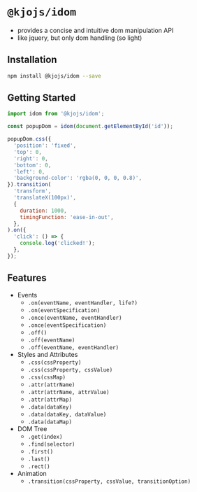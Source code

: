 # `@kjojs/idom`

- provides a concise and intuitive dom manipulation API
- like jquery, but only dom handling (so light)

## Installation

```sh
npm install @kjojs/idom --save
```

## Getting Started

```js
import idom from '@kjojs/idom';

const popupDom = idom(document.getElementById('id'));

popupDom.css({
  'position': 'fixed',
  'top': 0,
  'right': 0,
  'bottom': 0,
  'left': 0,
  'background-color': 'rgba(0, 0, 0, 0.8)',
}).transition(
  'transform',
  'translateX(100px)',
  {
    duration: 1000,
    timingFunction: 'ease-in-out',
  },
).on({
  'click': () => {
    console.log('clicked!');
  },
});
```

## Features

- Events
    - `.on(eventName, eventHandler, life?)`
    - `.on(eventSpecification)`
    - `.once(eventName, eventHandler)`
    - `.once(eventSpecification)`
    - `.off()`
    - `.off(eventName)`
    - `.off(eventName, eventHandler)`
- Styles and Attributes
    - `.css(cssProperty)`
    - `.css(cssProperty, cssValue)`
    - `.css(cssMap)`
    - `.attr(attrName)`
    - `.attr(attrName, attrValue)`
    - `.attr(attrMap)`
    - `.data(dataKey)`
    - `.data(dataKey, dataValue)`
    - `.data(dataMap)`
- DOM Tree
    - `.get(index)`
    - `.find(selector)`
    - `.first()`
    - `.last()`
    - `.rect()`
- Animation
    - `.transition(cssProperty, cssValue, transitionOption)`
